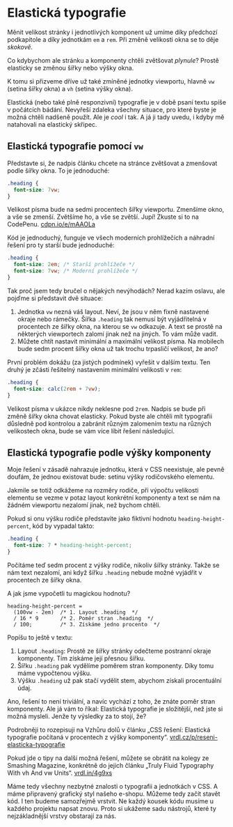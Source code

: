 # Elastická typografie

Měnit velikost stránky i jednotlivých komponent už umíme díky předchozí podkapitole a díky jednotkám `em` a `rem`. Při změně velikosti okna se to děje *skokově*.

Co kdybychom ale stránku a komponenty chtěli zvětšovat *plynule*? Prostě elasticky se změnou šířky nebo výšky okna.

K tomu si přizveme dříve už také zmíněné jednotky viewportu, hlavně `vw` (setina šířky okna) a `vh` (setina výšky okna).

Elastická (nebo také plně responzivní) typografie je v době psaní textu spíše v počátcích bádání. Nevyřeší zdaleka všechny situace, pro které byste je možná chtěli nadšeně použít. Ale je *cool* i tak. A já ji tady uvedu, i kdyby mě natahovali na elastický skřipec. 


## Elastická typografie pomocí `vw`

Představte si, že nadpis článku chcete na stránce zvětšovat a zmenšovat podle šířky okna. To je jednoduché:

```css
.heading { 
  font-size: 7vw;
}
```

Velikost písma bude na sedmi procentech šířky viewportu. Zmenšíme okno, a vše se zmenší. Zvětšíme ho, a vše se zvětší. Jupí! Zkuste si to na CodePenu. [cdpn.io/e/mAAOLa](http://codepen.io/machal/pen/mAAOLa)

Kód je jednoduchý, funguje ve všech moderních prohlížečích a náhradní řešení pro ty starší bude jednoduché: 

```css
.heading { 
  font-size: 2em; /* Starší prohlížeče */
  font-size: 7vw; /* Moderní prohlížeče */
}
```

Tak proč jsem tedy bručel o nějakých nevýhodách? Nerad kazím oslavu, ale pojďme si představit dvě situace:

1. Jednotka `vw` nezná váš layout. Neví, že jsou v něm fixně nastavené okraje nebo rámečky. Šířka `.heading` tak nemusí být vyjádřitelná v procentech ze šířky okna, na kterou se `vw` odkazuje. A text se prostě na některých viewportech zalomí jinak než na jiných. To vám může vadit.
2. Můžete chtít nastavit minimální a maximální velikost písma. Na mobilech bude sedm procent šířky okna už tak trochu trpasličí velikost, že ano?

První problém dokážu (za jistých podmínek) vyřešit v dalším textu. Ten druhý je zčásti řešitelný nastavením minimální velikosti v `rem`:

```css
.heading { 
  font-size: calc(2rem + 7vw);
}
```

Velikost písma v ukázce nikdy neklesne pod `2rem`. Nadpis se bude při změně šířky okna chovat elasticky. Pokud byste ale chtěli mít typografii důsledně pod kontrolou a zabránit různým zalomením textu na různých velikostech okna, bude se vám více líbit řešení následující.


## Elastická typografie podle výšky komponenty

Moje řešení v zásadě nahrazuje jednotku, která v CSS neexistuje, ale pevně doufám, že jednou existovat bude: setinu výšky rodičovského elementu.

Jakmile se totiž odkážeme na rozměry rodiče, při výpočtu velikosti elementu se vezme v potaz layout konkrétní komponenty a text se nám na žádném viewportu nezalomí jinak, než bychom chtěli. 

Pokud si onu výšku rodiče představíte jako fiktivní hodnotu `heading-height-percent`, kód by vypadal takto: 

```css
.heading { 
  font-size: 7 * heading-height-percent;
}
```

Počítáme teď sedm procent z výšky rodiče, nikoliv šířky stránky. Takže se nám text nezalomí, ani když šířku `.heading` nebude možné vyjádřit v procentech ze šířky okna.

A jak jsme vypočetli tu magickou hodnotu?

```
heading-height-percent = 
  (100vw - 2em)  /* 1. Layout .heading  */
  / 16 * 9       /* 2. Poměr stran .heading  */
  / 100;         /* 3. Získáme jedno procento  */
```  

Popíšu to ještě v textu:

1. Layout `.heading`: Prostě ze šířky stránky odečteme postranní okraje komponenty. Tím získáme její přesnou šířku. 
2. Šířku `.heading` pak vydělíme poměrem stran komponenty. Díky tomu máme vypočtenou výšku. 
3. Výšku `.heading` už pak stačí vydělit stem, abychom získali procentuální údaj.

Ano, řešení to není triviální, a navíc vychází z toho, že znáte poměr stran komponenty. Ale já vám to říkal: Elastická typografie je složitější, než jste si možná mysleli. Jenže ty výsledky za to stojí, že?

Podrobněji to rozepisuji na Vzhůru dolů v článku „CSS řešení: Elastická typografie počítaná v procentech z výšky komponenty“. [vrdl.cz/p/reseni-elasticka-typografie](http://www.vzhurudolu.cz/prirucka/reseni-elasticka-typografie)

Pokud jde o tipy na další možná řešení, můžete se obrátit na kolegy ze Smashing Magazine, konkrétně do jejich článku „Truly Fluid Typography With vh And vw Units“. [vrdl.in/4g9xs](https://www.smashingmagazine.com/2016/05/fluid-typography/)

Máme tedy všechny nezbytné znalosti o typografii a jednotkách v CSS. A máme připravený grafický styl našeho e-shopu. Můžeme tedy začít stavět kód. I ten budeme samozřejmě vrstvit. Ne každý kousek kódu musíme u každého projektu napsat znovu. Proto si ukážeme sadu nástrojů, které ty nejzákladnější vrstvy obstarají za nás.
